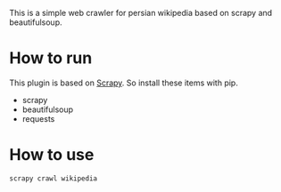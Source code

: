This is a simple web crawler for persian wikipedia based on scrapy and beautifulsoup.

How to run
=========

This plugin is based on [Scrapy](#). So install these items with pip.

  * scrapy
  * beautifulsoup
  * requests

How to use
=========

`scrapy crawl wikipedia`